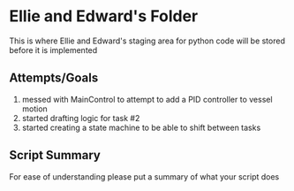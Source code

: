 # Ellie and Edward's Folder

This is where Ellie and Edward's staging area for python code will be stored before it is implemented

## Attempts/Goals

1) messed with MainControl to attempt to add a PID controller to vessel motion
2) started drafting logic for task #2
3) started creating a state machine to be able to shift between tasks

## Script Summary

For ease of understanding please put a summary of what your script does
